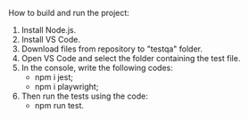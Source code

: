How to build and run the project:
1. Install Node.js.
2. Install VS Code.
3. Download files from repository to "testqa" folder.
4. Open VS Code and select the folder containing the test file.
5. In the console, write the following codes:
   - npm i jest;
   - npm i playwright;
6. Then run the tests using the code:
   - npm run test.  
